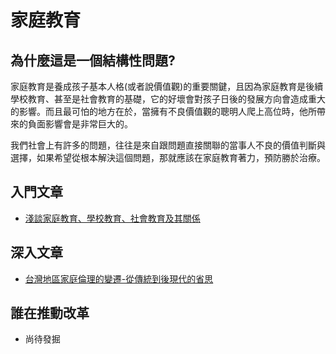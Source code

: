 # 家庭教育

## 為什麼這是一個結構性問題?

家庭教育是養成孩子基本人格(或者說價值觀)的重要關鍵，且因為家庭教育是後續學校教育、甚至是社會教育的基礎，它的好壞會對孩子日後的發展方向會造成重大的影響。而且最可怕的地方在於，當擁有不良價值觀的聰明人爬上高位時，他所帶來的負面影響會是非常巨大的。

我們社會上有許多的問題，往往是來自跟問題直接關聯的當事人不良的價值判斷與選擇，如果希望從根本解決這個問題，那就應該在家庭教育著力，預防勝於治療。

## 入門文章

- [淺談家庭教育、學校教育、社會教育及其關係](http://big.hi138.com/jiaoyuxue/jiaoyulilun/201101/278749.asp#.VlHLuXYrLIU)　

## 深入文章

- [台灣地區家庭倫理的變遷-從傳統到後現代的省思](http://www.ccunix.ccu.edu.tw/~edume/fjl/1.doc)

## 誰在推動改革

- 尚待發掘
